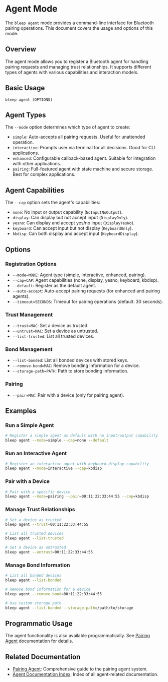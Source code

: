 # Agent Mode

The `bleep agent` mode provides a command-line interface for Bluetooth pairing operations. This document covers the usage and options of this mode.

## Overview

The agent mode allows you to register a Bluetooth agent for handling pairing requests and managing trust relationships. It supports different types of agents with various capabilities and interaction models.

## Basic Usage

```
bleep agent [OPTIONS]
```

## Agent Types

The `--mode` option determines which type of agent to create:

- `simple`: Auto-accepts all pairing requests. Useful for unattended operation.
- `interactive`: Prompts user via terminal for all decisions. Good for CLI applications.
- `enhanced`: Configurable callback-based agent. Suitable for integration with other applications.
- `pairing`: Full-featured agent with state machine and secure storage. Best for complex applications.

## Agent Capabilities

The `--cap` option sets the agent's capabilities:

- `none`: No input or output capability (`NoInputNoOutput`).
- `display`: Can display but not accept input (`DisplayOnly`).
- `yesno`: Can display and accept yes/no input (`DisplayYesNo`).
- `keyboard`: Can accept input but not display (`KeyboardOnly`).
- `kbdisp`: Can both display and accept input (`KeyboardDisplay`).

## Options

### Registration Options

- `--mode=MODE`: Agent type (simple, interactive, enhanced, pairing).
- `--cap=CAP`: Agent capabilities (none, display, yesno, keyboard, kbdisp).
- `--default`: Register as the default agent.
- `--auto-accept`: Auto-accept pairing requests (for enhanced and pairing agents).
- `--timeout=SECONDS`: Timeout for pairing operations (default: 30 seconds).

### Trust Management

- `--trust=MAC`: Set a device as trusted.
- `--untrust=MAC`: Set a device as untrusted.
- `--list-trusted`: List all trusted devices.

### Bond Management

- `--list-bonded`: List all bonded devices with stored keys.
- `--remove-bond=MAC`: Remove bonding information for a device.
- `--storage-path=PATH`: Path to store bonding information.

### Pairing

- `--pair=MAC`: Pair with a device (only for pairing agent).

## Examples

### Run a Simple Agent

```bash
# Register a simple agent as default with no input/output capability
bleep agent --mode=simple --cap=none --default
```

### Run an Interactive Agent

```bash
# Register an interactive agent with keyboard-display capability
bleep agent --mode=interactive --cap=kbdisp
```

### Pair with a Device

```bash
# Pair with a specific device
bleep agent --mode=pairing --pair=00:11:22:33:44:55 --cap=kbdisp
```

### Manage Trust Relationships

```bash
# Set a device as trusted
bleep agent --trust=00:11:22:33:44:55

# List all trusted devices
bleep agent --list-trusted

# Set a device as untrusted
bleep agent --untrust=00:11:22:33:44:55
```

### Manage Bond Information

```bash
# List all bonded devices
bleep agent --list-bonded

# Remove bond information for a device
bleep agent --remove-bond=00:11:22:33:44:55

# Use custom storage path
bleep agent --list-bonded --storage-path=/path/to/storage
```

## Programmatic Usage

The agent functionality is also available programmatically. See [Pairing Agent](./pairing_agent.md) documentation for details.

## Related Documentation

- [Pairing Agent](./pairing_agent.md): Comprehensive guide to the pairing agent system.
- [Agent Documentation Index](./agent_documentation_index.md): Index of all agent-related documentation.
